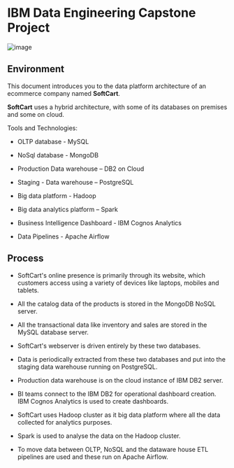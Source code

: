 # IBM Data Engineering Capstone Project

![image](https://user-images.githubusercontent.com/108534539/218347565-ebebee5e-3de3-427a-8370-cef5e44c3591.png)

## Environment
This document introduces you to the data platform architecture of an ecommerce company named **SoftCart**.

**SoftCart** uses a hybrid architecture, with some of its databases on premises and some on cloud.

Tools and Technologies:
- OLTP database - MySQL
  
- NoSql database - MongoDB

- Production Data warehouse – DB2 on Cloud

- Staging - Data warehouse – PostgreSQL

- Big data platform - Hadoop

- Big data analytics platform – Spark

- Business Intelligence Dashboard - IBM Cognos Analytics

- Data Pipelines - Apache Airflow

## Process
- SoftCart's online presence is primarily through its website, which customers access using a variety of devices like laptops, mobiles and tablets.

- All the catalog data of the products is stored in the MongoDB NoSQL server.

- All the transactional data like inventory and sales are stored in the MySQL database server.

- SoftCart's webserver is driven entirely by these two databases.

- Data is periodically extracted from these two databases and put into the staging data warehouse running on PostgreSQL.

- Production data warehouse is on the cloud instance of IBM DB2 server.

- BI teams connect to the IBM DB2 for operational dashboard creation. IBM Cognos Analytics is used to create dashboards.

- SoftCart uses Hadoop cluster as it big data platform where all the data collected for analytics purposes.

- Spark is used to analyse the data on the Hadoop cluster.

- To move data between OLTP, NoSQL and the dataware house ETL pipelines are used and these run on Apache Airflow.
